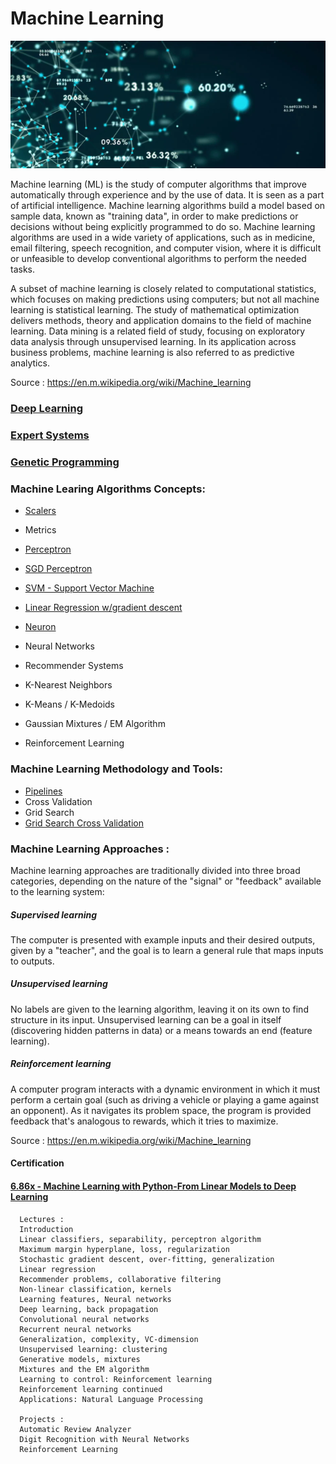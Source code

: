 # Machine Learning

![alt text](https://github.com/CatalaniCD/machine_learning/blob/main/ml.png?raw=true)

Machine learning (ML) is the study of computer algorithms that improve automatically through experience and by the use of data. It is seen as a part of artificial intelligence. Machine learning algorithms build a model based on sample data, known as "training data", in order to make predictions or decisions without being explicitly programmed to do so. Machine learning algorithms are used in a wide variety of applications, such as in medicine, email filtering, speech recognition, and computer vision, where it is difficult or unfeasible to develop conventional algorithms to perform the needed tasks.

A subset of machine learning is closely related to computational statistics, which focuses on making predictions using computers; but not all machine learning is statistical learning. The study of mathematical optimization delivers methods, theory and application domains to the field of machine learning. Data mining is a related field of study, focusing on exploratory data analysis through unsupervised learning. In its application across business problems, machine learning is also referred to as predictive analytics.

Source : https://en.m.wikipedia.org/wiki/Machine_learning

### [Deep Learning](https://github.com/CatalaniCD/machine_learning/blob/main/deep_learning.md)

### [Expert Systems](https://github.com/CatalaniCD/machine_learning/blob/main/expert_systems.md)

### [Genetic Programming](https://github.com/CatalaniCD/machine_learning/blob/main/genetic_programming.md)

### Machine Learing Algorithms Concepts:
  * [Scalers](https://github.com/CatalaniCD/machine_learning/blob/main/scalers.py)
  * Metrics
  * [Perceptron](https://github.com/CatalaniCD/machine_learning/blob/main/perceptron.py)
  * [SGD Perceptron](https://github.com/CatalaniCD/machine_learning/blob/main/perceptron_sgd.py)
  * [SVM - Support Vector Machine](https://github.com/CatalaniCD/machine_learning/blob/main/support_vector_machine.py)
  * [Linear Regression w/gradient descent](https://github.com/CatalaniCD/machine_learning/blob/main/linear_regression.py)
  * [Neuron](https://github.com/CatalaniCD/machine_learning/blob/main/neuron.py)
  * Neural Networks

  * Recommender Systems

  * K-Nearest Neighbors
  * K-Means / K-Medoids
  * Gaussian Mixtures / EM Algorithm

  * Reinforcement Learning

### Machine Learning Methodology and Tools:
  
  * [Pipelines](https://github.com/CatalaniCD/machine_learning/blob/main/pipeline.py)
  * Cross Validation
  * Grid Search
  * [Grid Search Cross Validation](https://github.com/CatalaniCD/machine_learning/blob/main/grid_search_cross_validation.py)

### Machine Learning Approaches :

Machine learning approaches are traditionally divided into three broad categories, depending on the nature of the "signal" or "feedback" available to the learning system:

##### Supervised learning
The computer is presented with example inputs and their desired outputs, given by a "teacher", and the goal is to learn a general rule that maps inputs to outputs.
##### Unsupervised learning
No labels are given to the learning algorithm, leaving it on its own to find structure in its input. Unsupervised learning can be a goal in itself (discovering hidden patterns in data) or a means towards an end (feature learning).
##### Reinforcement learning
A computer program interacts with a dynamic environment in which it must perform a certain goal (such as driving a vehicle or playing a game against an opponent). As it navigates its problem space, the program is provided feedback that's analogous to rewards, which it tries to maximize.

Source : https://en.m.wikipedia.org/wiki/Machine_learning

#### Certification
#### [6.86x - Machine Learning with Python-From Linear Models to Deep Learning](https://courses.edx.org/certificates/d103b21619db422c98ada4f21a1663bd)
      
      Lectures :
      Introduction
      Linear classifiers, separability, perceptron algorithm
      Maximum margin hyperplane, loss, regularization
      Stochastic gradient descent, over-fitting, generalization
      Linear regression
      Recommender problems, collaborative filtering
      Non-linear classification, kernels
      Learning features, Neural networks
      Deep learning, back propagation
      Convolutional neural networks
      Recurrent neural networks
      Generalization, complexity, VC-dimension
      Unsupervised learning: clustering
      Generative models, mixtures
      Mixtures and the EM algorithm
      Learning to control: Reinforcement learning
      Reinforcement learning continued
      Applications: Natural Language Processing
      
      Projects :
      Automatic Review Analyzer
      Digit Recognition with Neural Networks
      Reinforcement Learning

